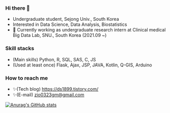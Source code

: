 ### Hi there 👋
- Undergraduate student, Sejong Univ., South Korea     
- Interested in Data Science, Data Analysis, Biostatistics    
- 🔭 Currently working as undergraduate research intern at Clinical medical Big Data Lab, SNU., South Korea (2021.09 ~)      

### Skill stacks
- (Main skills) Python, R, SQL, SAS, C, JS   
- (Used at least once) Flask, Ajax, JSP, JAVA, Kotlin, Q-GIS, Arduino

### How to reach me    
- ✨(Tech blog) https://ds1899.tistory.com/
- ✨(E-mail) <zio0323gm@gmail.com>

<!--
**ZIO-KIM/ZIO-KIM** is a ✨ _special_ ✨ repository because its `README.md` (this file) appears on your GitHub profile.

Here are some ideas to get you started:

- 🔭 I’m currently working on ...
- 🌱 I’m currently learning ...
- 👯 I’m looking to collaborate on ...
- 🤔 I’m looking for help with ...
- 💬 Ask me about ...
- 📫 How to reach me: ...
- 😄 Pronouns: ...
- ⚡ Fun fact: ...
-->


[![Anurag's GitHub stats](https://github-readme-stats.vercel.app/api?username=ZIO-KIM&theme=radical)](https://github.com/anuraghazra/github-readme-stats)
